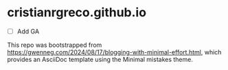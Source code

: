 # cristianrgreco.github.io

- [ ] Add GA

This repo was bootstrapped from https://gwenneg.com/2024/08/17/blogging-with-minimal-effort.html, which provides an AsciiDoc template using the Minimal mistakes theme.
